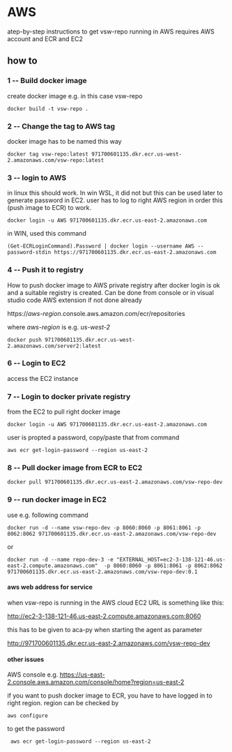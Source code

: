 
# AWS

atep-by-step instructions to get vsw-repo running in AWS
requires AWS account and ECR and EC2


## how to 

### 1 -- Build docker image

create docker image e.g. in this case vsw-repo

```
docker build -t vsw-repo .
```

### 2 --  Change the tag to AWS tag

docker image has to be named this way

```
docker tag vsw-repo:latest 971700601135.dkr.ecr.us-west-2.amazonaws.com/vsw-repo:latest
```

### 3 --  login to AWS

in linux this should work. In win WSL, it did not but this can be used later to generate password in EC2.
user has to log to right AWS region in order this (push image to ECR) to work.


```
docker login -u AWS 971700601135.dkr.ecr.us-east-2.amazonaws.com
```

in WIN, used this command
```
(Get-ECRLoginCommand).Password | docker login --username AWS --password-stdin https://971700601135.dkr.ecr.us-east-2.amazonaws.com
```

### 4 -- Push it to registry

How to push docker image to AWS private registry after docker login is ok and a suitable registry is created.
Can be done from console or in visual studio code AWS extension if not done already

https://_aws-region_.console.aws.amazon.com/ecr/repositories

where _aws-region_ is e.g. _us-west-2_

```
docker push 971700601135.dkr.ecr.us-west-2.amazonaws.com/server2:latest
```
### 6 -- Login to EC2

access the EC2 instance 

### 7 -- Login to docker private registry
from the EC2 to pull right docker image

```
docker login -u AWS 971700601135.dkr.ecr.us-east-2.amazonaws.com
```
user is propted a password, copy/paste that from command
```
aws ecr get-login-password --region us-east-2
```

### 8 -- Pull docker image from ECR to EC2
```
docker pull 971700601135.dkr.ecr.us-east-2.amazonaws.com/vsw-repo-dev
```

### 9 -- run docker image in EC2

use e.g. following command

```
docker run -d --name vsw-repo-dev -p 8060:8060 -p 8061:8061 -p 8062:8062 971700601135.dkr.ecr.us-east-2.amazonaws.com/vsw-repo-dev
```
or
```
docker run -d --name repo-dev-3 -e "EXTERNAL_HOST=ec2-3-138-121-46.us-east-2.compute.amazonaws.com"  -p 8060:8060 -p 8061:8061 -p 8062:8062 971700601135.dkr.ecr.us-east-2.amazonaws.com/vsw-repo-dev:0.1
```

#### aws web address for service

when vsw-repo is running in the AWS cloud EC2
URL is something like this:

http://ec2-3-138-121-46.us-east-2.compute.amazonaws.com:8060

this has to be given to aca-py when starting the agent as parameter

http://971700601135.dkr.ecr.us-east-2.amazonaws.com/vsw-repo-dev

#### other issues

AWS console e.g. 
https://us-east-2.console.aws.amazon.com/console/home?region=us-east-2

if you want to push docker image to ECR, you have to have logged in to right region.
region can be checked by

```
aws configure
```

to get the password 
```
 aws ecr get-login-password --region us-east-2
```
